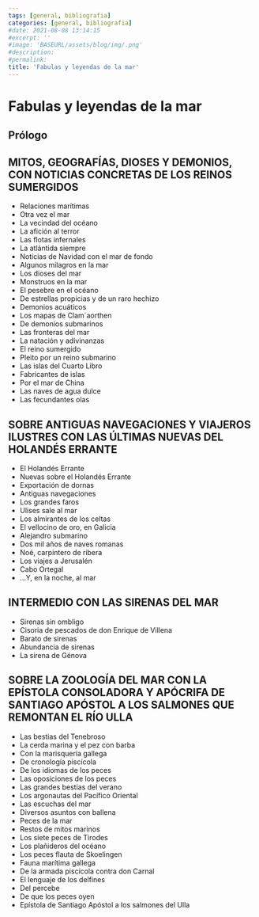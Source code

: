 ```yaml
---
tags: [general, bibliografia]
categories: [general, bibliografia]
#date: 2021-08-08 13:14:15
#excerpt: ''
#image: 'BASEURL/assets/blog/img/.png'
#description:
#permalink:
title: 'Fabulas y leyendas de la mar'
---
```


# Fabulas y leyendas de la mar

## Prólogo

## MITOS, GEOGRAFÍAS, DIOSES Y DEMONIOS, CON NOTICIAS CONCRETAS DE LOS REINOS SUMERGIDOS

- Relaciones marítimas
- Otra vez el mar
- La vecindad del océano
- La afición al terror
- Las flotas infernales
- La atlántida siempre
- Noticias de Navidad con el mar de fondo
- Algunos milagros en la mar
- Los dioses del mar
- Monstruos en la mar
- El pesebre en el océano
- De estrellas propicias y de un raro hechizo
- Demonios acuáticos
- Los mapas de Clam´aorthen
- De demonios submarinos
- Las fronteras del mar
- La natación y adivinanzas
- El reino sumergido
- Pleito por un reino submarino
- Las islas del Cuarto Libro
- Fabricantes de islas
- Por el mar de China
- Las naves de agua dulce
- Las fecundantes olas

## SOBRE ANTIGUAS NAVEGACIONES Y VIAJEROS ILUSTRES CON LAS ÚLTIMAS NUEVAS DEL HOLANDÉS ERRANTE

- El Holandés Errante
- Nuevas sobre el Holandés Errante
- Exportación de dornas
- Antiguas navegaciones
- Los grandes faros
- Ulises sale al mar
- Los almirantes de los celtas
- El vellocino de oro, en Galicia
- Alejandro submarino
- Dos mil años de naves romanas
- Noé, carpintero de ribera
- Los viajes a Jerusalén
- Cabo Ortegal
- ...Y, en la noche, al mar

## INTERMEDIO CON LAS SIRENAS DEL MAR

- Sirenas sin ombligo
- Cisoria de pescados de don Enrique de Villena
- Barato de sirenas
- Abundancia de sirenas
- La sirena de Génova

## SOBRE LA ZOOLOGÍA DEL MAR CON LA EPÍSTOLA CONSOLADORA Y APÓCRIFA DE SANTIAGO APÓSTOL A LOS SALMONES QUE REMONTAN EL RÍO ULLA

- Las bestias del Tenebroso
- La cerda marina y el pez con barba
- Con la marisquería gallega
- De cronología piscícola
- De los idiomas de los peces
- Las oposiciones de los peces
- Las grandes bestias del verano
- Los argonautas del Pacífico Oriental
- Las escuchas del mar
- Diversos asuntos con ballena
- Peces de la mar
- Restos de mitos marinos
- Los siete peces de Tirodes
- Los plañideros del océano
- Los peces flauta de Skoelingen
- Fauna marítima gallega
- De la armada piscícola contra don Carnal
- El lenguaje de los delfines
- Del percebe
- De que los peces oyen
- Epístola de Santiago Apóstol a los salmones del Ulla
